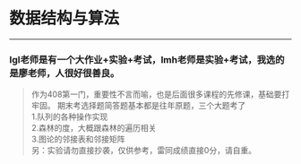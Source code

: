# 数据结构与算法  
***  
###  lgl老师是有一个大作业+实验+考试，lmh老师是实验+考试，我选的是廖老师，人很好很善良。  
> 作为408第一门，重要性不言而喻，也是后面很多课程的先修课，基础要打牢固。
> 期末考选择题简答题基本都是往年原题，三个大题考了  
> 1.队列的各种操作实现  
> 2.森林的度，大概跟森林的遍历相关  
> 3.图论的邻接表和邻接矩阵    
> 另：实验请勿直接抄袭，仅供参考，雷同成绩直接0分，请自重。  
